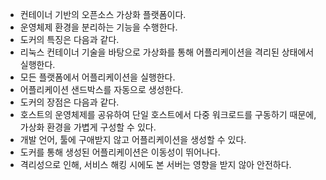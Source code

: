 - 컨테이너 기반의 오픈소스 가상화 플랫폼이다.
- 운영체제 환경을 분리하는 기능을 수행한다.
- 도커의 특징은 다음과 같다.
- 리눅스 컨테이너 기술을 바탕으로 가상화를 통해 어플리케이션을 격리된 상태에서 실행한다.
- 모든 플랫폼에서 어플리케이션을 실행한다.
- 어플리케이션 샌드박스를 자동으로 생성한다.
- 도커의 장점은 다음과 같다.
- 호스트의 운영체제를 공유하여 단일 호스트에서 다중 워크로드를 구동하기 때문에, 가상화 환경을 가볍게 구성할 수 있다.
- 개발 언어, 툴에 구애받지 않고 어플리케이션을 생성할 수 있다.
- 도커를 통해 생성된 어플리케이션은 이동성이 뛰어나다.
- 격리성으로 인해, 서비스 해킹 시에도 본 서버는 영향을 받지 않아 안전하다.
